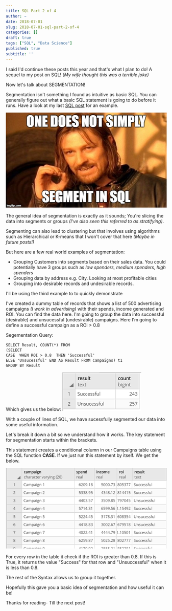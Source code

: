 ```yaml
---
title: SQL Part 2 of 4
author: ~
date: 2018-07-01
slug: 2018-07-01-sql-part-2-of-4
categories: []
draft: true
tags: ["SQL", "Data Science"]
published: true
subtitle: ''
---
```


I said I'd continue these posts this year and that's what I plan to do! A sequel to my post on SQL! *(My wife thought this was a terrible joke)*

Now let's talk about SEGMENTATION! 

Segmentation isn't something I found as intuitive as basic SQL. You can generally figure out what a basic SQL statement is going to do before it runs. Have a look at my last  [SQL post](http://shan-data-science.co.uk/2017-05-15-sql1/) for an example. 

![LOTR](/img/LOTR.jpg)


The general idea of segmentation is exactly as it sounds; You're slicing the data into segments or groups *(I've also seen this referred to as stratifying)*.

Segmenting can also lead to clustering but that involves using algorithms such as Hierarchical or K-means that I won't cover that here *(Maybe in future posts!)*


But here are a few real world examples of segmentation:

- Grouping Customers into segments based on their sales data. You could potentially have 3 groups such as *low spenders, medium spenders, high spenders*
- Grouping data by address e.g. City. Looking at most profitable cities
- Grouping into desirable records and undesirable records.

I'll be using the third example to to quickly demonstrate

I've created a dummy table of records that shows a list of 500 advertising campaigns *(I work in advertising)* with their spends, income generated and ROI. You can find the data here.
I'm going to group the data into successful (desirable) and unsucessful (undesirable) campaigns.
Here I'm going to define a successful campaign as a ROI > 0.8


Segementation Query:

```
SELECT Result, COUNT(*) FROM
(SELECT
CASE  WHEN ROI > 0.8  THEN 'Successful' 
ELSE 'Unsucessful' END AS Result FROM Campaigns) t1
GROUP BY Result

```

Which gives us the below:
![Outcome](/img/Sql_Outcome.PNG)


With a couple of lines of SQL, we have sucessfully segmented our data into some useful information.

Let's break it down a bit so we understand how it works. The key statement for segmentation starts within the brackets.

This statement creates a conditional column in our Campaigns table using the SQL function **CASE**. If we just run this statement by itself. We get the below.

![2nd](/img/SQL2_2.PNG)


For every row in the table it check if the ROI is greater than 0.8. If this is True, it returns the value "Success" for that row and "Unsuccessful" when it is less than 0.8.


The rest of the Syntax allows us to group it together.

Hopefully this gave you a basic idea of segmentation and how useful it can be!

Thanks for reading- Till the next post!
